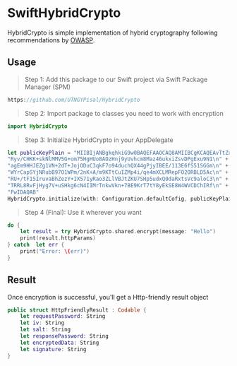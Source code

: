 # SwiftHybridCrypto

HybridCrypto is simple implementation of hybrid cryptography following recommendations by  [OWASP](https://mobile-security.gitbook.io/mobile-security-testing-guide/general-mobile-app-testing-guide/0x04g-testing-cryptography).

## Usage

> Step 1: Add this package to our Swift project via Swift Package Manager (SPM)
```java
https://github.com/UTNGYPisal/HybridCrypto

```
> Step 2: Import package to classes you need to work with encryption
```swift
import HybridCrypto
```

> Step 3: Initialize HybridCrypto in your AppDelegate
```swift
let publicKeyPlain = "MIIBIjANBgkqhkiG9w0BAQEFAAOCAQ8AMIIBCgKCAQEAvTtZxoq7IKTwRkADtWix\n" +
"Ryv/CHKK+skNlMMV5G+om75HgHUo8AOzHnj9yUvhcm8Maz46ukxiZsvDPgExu9N1\n" +
"agEm9HHJEZg1VN+2dT+JojODuC3qkF7o94duchQX44gPjyIBEE/113E6fS51SGGm\n" +
"WYrCapSYjNRubB97O1WPm/2nK+A/m9KTtCuIZMp4i/qe4mXCLMRepFO2ORBLD5Ac\n" +
"RU+/tF15IruvaBhZezY+IX571yRao3ZLlVBJtZKU7SHp5udxQ0daRxtsVc9aloC3\n" +
"TRRL8RvFjHyg7V+uSHkg6cN4IIMrTnkwVkn+7BE9KrT7tY8yEkSE8W4WVCDChIRf\n" +
"FwIDAQAB"
HybridCrypto.initialize(with: Configuration.defaultCofig, publicKeyPlain: publicKeyPlain)
```
> Step 4 (Final): Use it wherever you want
```swift
do {
    let result = try HybridCrypto.shared.encrypt(message: "Hello")
    print(result.httpParams)
} catch  let err {
    print("Error: \(err)")
}
```

## Result
Once encryption is successful, you'll get a Http-friendly result object
```swift
public struct HttpFriendlyResult : Codable {
    let requestPassword: String
    let iv: String
    let salt: String
    let responsePassword: String
    let encryptedData: String
    let signature: String
}
```
